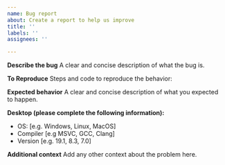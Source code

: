 ```yaml
---
name: Bug report
about: Create a report to help us improve
title: ''
labels: ''
assignees: ''

---
```


**Describe the bug**
A clear and concise description of what the bug is.

**To Reproduce**
Steps and code to reproduce the behavior:

**Expected behavior**
A clear and concise description of what you expected to happen.

**Desktop (please complete the following information):**
 - OS: [e.g. Windows, Linux, MacOS]
 - Compiler [e.g MSVC, GCC, Clang]
 - Version [e.g. 19.1, 8.3, 7.0]

**Additional context**
Add any other context about the problem here.
